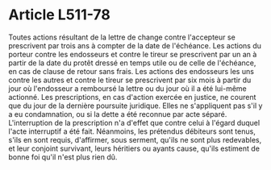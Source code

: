# Article L511-78

Toutes actions résultant de la lettre de change contre l'accepteur se prescrivent par trois ans à compter de la date de l'échéance.   Les actions du porteur contre les endosseurs et contre le tireur se prescrivent par un an à partir de la date du protêt dressé en temps utile ou de celle de l'échéance, en cas de clause de retour sans frais.   Les actions des endosseurs les uns contre les autres et contre le tireur se prescrivent par six mois à partir du jour où l'endosseur a remboursé la lettre ou du jour où il a été lui-même actionné.   Les prescriptions, en cas d'action exercée en justice, ne courent que du jour de la dernière poursuite juridique. Elles ne s'appliquent pas s'il y a eu condamnation, ou si la dette a été reconnue par acte séparé.   L'interruption de la prescription n'a d'effet que contre celui à l'égard duquel l'acte interruptif a été fait.   Néanmoins, les prétendus débiteurs sont tenus, s'ils en sont requis, d'affirmer, sous serment, qu'ils ne sont plus redevables, et leur conjoint survivant, leurs héritiers ou ayants cause, qu'ils estiment de bonne foi qu'il n'est plus rien dû.